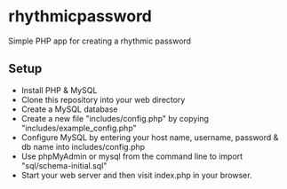 # rhythmicpassword
Simple PHP app for creating a rhythmic password

## Setup
* Install PHP & MySQL
* Clone this repository into your web directory
* Create a MySQL database
* Create a new file "includes/config.php" by copying "includes/example_config.php"
* Configure MySQL by entering your host name, username, password & db name into includes/config.php
* Use phpMyAdmin or mysql from the command line to import "sql/schema-initial.sql"
* Start your web server and then visit index.php in your browser.